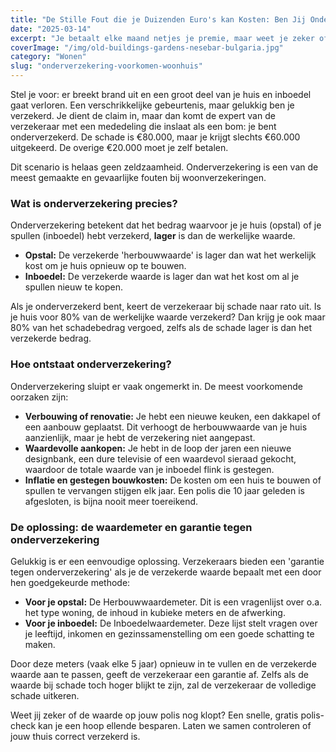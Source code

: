 ```yaml
---
title: "De Stille Fout die je Duizenden Euro's kan Kosten: Ben Jij Onderverzekerd?"
date: "2025-03-14"
excerpt: "Je betaalt elke maand netjes je premie, maar weet je zeker of het verzekerde bedrag nog klopt? Onderverzekering is een veelvoorkomend en kostbaar risico."
coverImage: "/img/old-buildings-gardens-nesebar-bulgaria.jpg"
category: "Wonen"
slug: "onderverzekering-voorkomen-woonhuis"
---
```


Stel je voor: er breekt brand uit en een groot deel van je huis en inboedel gaat verloren. Een verschrikkelijke gebeurtenis, maar gelukkig ben je verzekerd. Je dient de claim in, maar dan komt de expert van de verzekeraar met een mededeling die inslaat als een bom: je bent onderverzekerd. De schade is €80.000, maar je krijgt slechts €60.000 uitgekeerd. De overige €20.000 moet je zelf betalen.

Dit scenario is helaas geen zeldzaamheid. Onderverzekering is een van de meest gemaakte en gevaarlijke fouten bij woonverzekeringen.

### Wat is onderverzekering precies?

Onderverzekering betekent dat het bedrag waarvoor je je huis (opstal) of je spullen (inboedel) hebt verzekerd, **lager** is dan de werkelijke waarde.

- **Opstal:** De verzekerde 'herbouwwaarde' is lager dan wat het werkelijk kost om je huis opnieuw op te bouwen.
- **Inboedel:** De verzekerde waarde is lager dan wat het kost om al je spullen nieuw te kopen.

Als je onderverzekerd bent, keert de verzekeraar bij schade naar rato uit. Is je huis voor 80% van de werkelijke waarde verzekerd? Dan krijg je ook maar 80% van het schadebedrag vergoed, zelfs als de schade lager is dan het verzekerde bedrag.

### Hoe ontstaat onderverzekering?

Onderverzekering sluipt er vaak ongemerkt in. De meest voorkomende oorzaken zijn:

- **Verbouwing of renovatie:** Je hebt een nieuwe keuken, een dakkapel of een aanbouw geplaatst. Dit verhoogt de herbouwwaarde van je huis aanzienlijk, maar je hebt de verzekering niet aangepast.
- **Waardevolle aankopen:** Je hebt in de loop der jaren een nieuwe designbank, een dure televisie of een waardevol sieraad gekocht, waardoor de totale waarde van je inboedel flink is gestegen.
- **Inflatie en gestegen bouwkosten:** De kosten om een huis te bouwen of spullen te vervangen stijgen elk jaar. Een polis die 10 jaar geleden is afgesloten, is bijna nooit meer toereikend.

### De oplossing: de waardemeter en garantie tegen onderverzekering

Gelukkig is er een eenvoudige oplossing. Verzekeraars bieden een 'garantie tegen onderverzekering' als je de verzekerde waarde bepaalt met een door hen goedgekeurde methode:

- **Voor je opstal:** De Herbouwwaardemeter. Dit is een vragenlijst over o.a. het type woning, de inhoud in kubieke meters en de afwerking.
- **Voor je inboedel:** De Inboedelwaardemeter. Deze lijst stelt vragen over je leeftijd, inkomen en gezinssamenstelling om een goede schatting te maken.

Door deze meters (vaak elke 5 jaar) opnieuw in te vullen en de verzekerde waarde aan te passen, geeft de verzekeraar een garantie af. Zelfs als de waarde bij schade toch hoger blijkt te zijn, zal de verzekeraar de volledige schade uitkeren.

Weet jij zeker of de waarde op jouw polis nog klopt? Een snelle, gratis polis-check kan je een hoop ellende besparen. Laten we samen controleren of jouw thuis correct verzekerd is.
